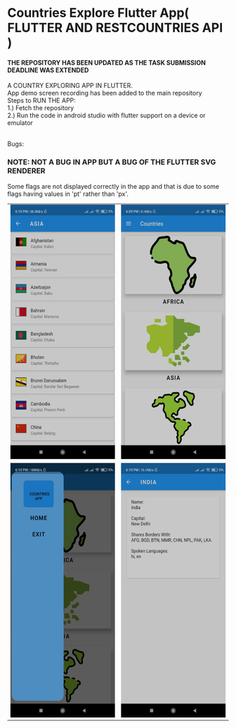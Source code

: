 # Countries Explore Flutter App( FLUTTER AND RESTCOUNTRIES API )
<h4>THE REPOSITORY HAS BEEN UPDATED AS THE TASK SUBMISSION DEADLINE WAS EXTENDED</h4>
A COUNTRY EXPLORING APP IN FLUTTER.<br>
App demo screen recording has been added to the main repository<br>
Steps to RUN THE APP:<br>
1.) Fetch the repository<br>
2.) Run the code in android studio with flutter support on a device or emulator<br><br>

Bugs:
<h3>NOTE: NOT A BUG IN APP BUT A BUG OF THE FLUTTER SVG RENDERER</h3>
<p>Some flags are not displayed correctly in the app and that is due to some flags having values in 'pt' rather than 'px'.</p>

<table>
  <tr>
    <td><img src="https://github.com/tiquasar/flutter_restcountriesapi_app/blob/master/appdemo/file1%20%284%29.png" width=300 height=580></td>
    <td><img src="https://github.com/tiquasar/flutter_restcountriesapi_app/blob/master/appdemo/file1%20%282%29.png" width=300 height=580></td>
    
  </tr>
  <tr>
    <td><img src="https://github.com/tiquasar/flutter_restcountriesapi_app/blob/master/appdemo/file1%20%283%29.png" width=width=300 height=580></td>
    <td><img src="https://github.com/tiquasar/flutter_restcountriesapi_app/blob/master/appdemo/file1%20%281%29.png" width=width=300 height=580></td>
  </tr>
 </table>
